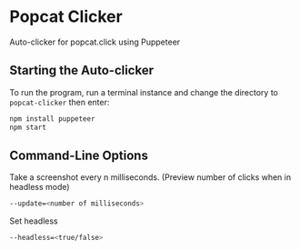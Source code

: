 # Popcat Clicker

Auto-clicker for popcat.click using Puppeteer


## Starting the Auto-clicker

To run the program, run a terminal instance and change the directory to `popcat-clicker` then enter:
```bash
npm install puppeteer
npm start
```

## Command-Line Options
Take a screenshot every n milliseconds.
(Preview number of clicks when in headless mode)
```bash
--update=<number of milliseconds>
```
Set headless
```bash
--headless=<true/false>
```
